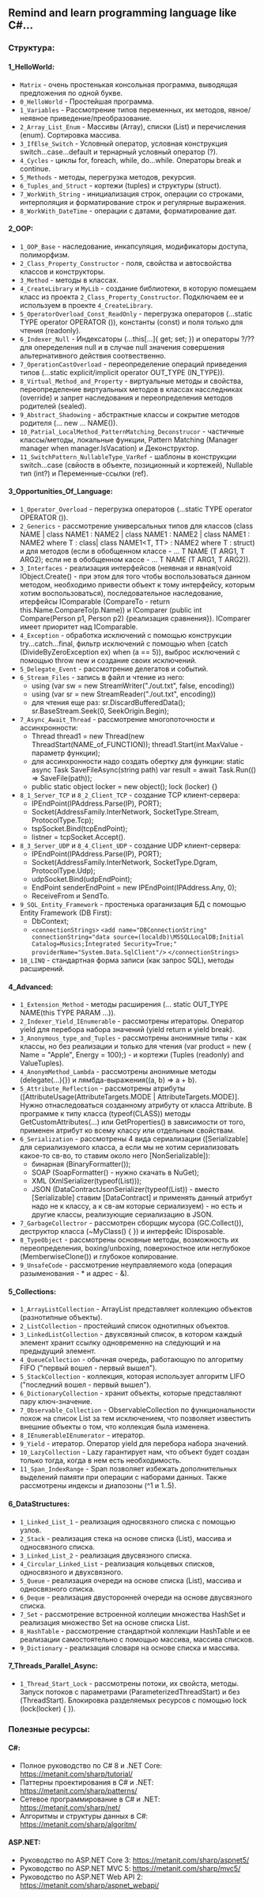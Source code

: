 ## Remind and learn programming language like C#...

### Структура:
#### 1_HelloWorld:
- `Matrix` - очень простенькая консольная программа, выводящая предложения по одной букве.
- `0_HelloWorld` - Простейшая программа.
- `1_Variables` - Рассмотрение типов переменных, их методов, явное/неявное приведение/преобразование.
- `2_Array_List_Enum` - Массивы (Array), списки (List) и перечисления (enum). Сортировка массива. 
- `3_IfElse_Switch` - Условный оператор, условная конструкция switch...case...default и тернарный условный оператор (?).
- `4_Cycles` - циклы for, foreach, while, do...while. Операторы break и continue.
- `5_Methods` - методы, перегрузка методов, рекурсия.
- `6_Tuples_and_Struct` - кортежи (tuples) и структуры (struct).
- `7_WorkWith_String` - инициализация строк, операции со строками, интерполяция и форматирование строк и регулярные выражения.
- `8_WorkWith_DateTime` - операции с датами, форматирование дат.

#### 2_OOP:
- `1_OOP_Base` - наследование, инкапсуляция, модификаторы доступа, полиморфизм.
- `2_Class_Property_Constructor` - поля, свойства и автосвойства классов и конструкторы.
- `3_Method` - методы в классах.
- `4_CreateLibrary` и `MyLib` - создание библиотеки, в которую помещаем класс из проекта `2_Class_Property_Constructor`. Подключаем ее и используем в проекте `4_CreateLibrary`.
- `5_OperatorOverload_Const_ReadOnly` - перегрузка операторов (...static TYPE operator OPERATOR ()), константы (const) и поля только для чтения (readonly).
- `6_Indexer_Null` - Индексаторы (...this[...]{ get; set; }) и операторы ?/?? для опеределения null и в случае null значения совершения альтернативного действия соотвественно.
- `7_OperationCastOverload` - переопределение операций приведения типов (...static explicit/implicit operator OUT_TYPE (IN_TYPE)).
- `8_Virtual_Method_and_Property` - виртуальные методы и свойства, переопределение виртуальных методов в классах насследниках (override) и запрет наследования и переопределения методов родителей (sealed).
- `9_Abstract_Shadowing` - абстрактные классы и сокрытие методов родителя (... new ... NAME()).
- `10_Patrial_LocalMethod_PatternMatching_Deconstrucor` - частичные классы/методы, локальные функции, Pattern Matching (Manager manager when manager.IsVacation) и Деконструктор.
- `11_SwitchPattern_NullableType_VarRef` - шаблоны в конструкции switch...case (свйоств в объекте, позиционный и кортежей), Nullable тип (int?) и Переменные-ссылки (ref).

#### 3_Opportunities_Of_Language:
- `1_Operator_Overload` - перегрузка операторов (...static TYPE operator OPERATOR ()).
- `2_Generics` - рассмотрение универсальных типов для классов (class NAME<T> | class NAME1 : NAME2<int> | class NAME1<T> : NAME2<int> | class NAME1<T> : NAME2<T> where T : class| class NAME1<T, TT> : NAME2<T> where T : struct) и для методов (если в обобщенном классе - ... T NAME (T ARG1, T ARG2); если не в обобщенном кассе - ... T NAME<T> (T ARG1, T ARG2)).
- `3_Interfaces` - реализация интерфейсов (неявная и явная(void IObject.Create() - при этом для того чтобы воспользоваться данном методом, необходимо привести объект к тому интерфейсу, которым хотим воспользоваться), последовательное наследование, итерфейсы IComparable (CompareTo - return this.Name.CompareTo(p.Name)) и IComparer (public int Compare(Person p1, Person p2) {реализация сравнения}). IComparer имеет приоритет над IComparable.
- `4_Exception` - обработка исключений с  помощью конструкции try...catch...final, фильтр исключений с помощью when (catch (DivideByZeroException ex) when (a == 5)), выброс исключений с помощью throw new и создание своих исключений.
- `5_Delegate_Event` - рассмотрение делегатов и событий.
- `6_Stream_Files` - запись в файл и чтение из него:
    - using (var sw = new StreamWriter("./out.txt", false, encoding))
    - using (var sr = new StreamReader("./out.txt", encoding))
    - для чтения еще раз: sr.DiscardBufferedData(); sr.BaseStream.Seek(0, SeekOrigin.Begin);
- `7_Async_Await_Thread` - рассмотрение многопоточности и ассинхронности:
    - Thread thread1 = new Thread(new ThreadStart(NAME_of_FUNCTION)); thread1.Start(int.MaxValue - параметр функции);
    - для ассинхронности надо создать обертку для функции:
        static async Task<bool> SaveFileAsync(string path)
            var result = await Task.Run(() => SaveFile(path));
    - public static object locker = new object(); lock (locker) {}
- `8_1_Server_TCP` и `8_2_Client_TCP` - создание TCP клиент-сервера:
    - IPEndPoint(IPAddress.Parse(IP), PORT);
    - Socket(AddressFamily.InterNetwork, SocketType.Stream, ProtocolType.Tcp);
    - tspSocket.Bind(tcpEndPoint);
    - listner = tcpSocket.Accept().
- `8_3_Server_UDP` и `8_4_Client_UDP` -  создание UDP клиент-сервера:
    - IPEndPoint(IPAddress.Parse(IP), PORT);
    - Socket(AddressFamily.InterNetwork, SocketType.Dgram, ProtocolType.Udp);
    - udpSocket.Bind(udpEndPoint);
    - EndPoint senderEndPoint = new IPEndPoint(IPAddress.Any, 0);
    - ReceiveFrom и SendTo.
- `9_SQL_Entity_Framework` - простенька ораганизация БД с помощью Entity Framework (DB First):
    - DbContext;
    - `<connectionStrings>`
        `<add name="DBConnectionString" connectionString="data source=(localdb)\MSSQLLocalDB;Initial Catalog=Musics;Integrated Security=True;" providerName="System.Data.SqlClient"/>`
    `</connectionStrings>`
- `10_LINQ` - стандартная форма записи (как запрос SQL), методы расширений.

#### 4_Advanced:
- `1_Extension_Method` - методы расширения (... static OUT_TYPE NAME(this TYPE PARAM ...)).
- `2_Indexer_Yield_IEnumerable` - рассмотрены итераторы. Оператор yield для перебора набора значений (yield return и yield break).
- `3_Anonymous_type_and_Tuples` - рассмотрены анонимные типы - как классы, но без реализации и только для чтения (var product = new { Name = "Apple", Energy = 100};) - и кортежи (Tuples (readonly) and ValueTuples).
- `4_AnonymMethod_Lambda` - рассмотрены анонимные методы (delegate(...){}) и лямбда-выражения((a, b) => a + b).
- `5_Attribute_Reflection` - рассмотрены атрибуты ([AttributeUsage(AttributeTargets.MODE | AttributeTargets.MODE)]. Нужно отнаследоваться созданному атрибуту от класса Attribute. В программе к типу класса (typeof(CLASS)) методы GetCustomAttributes(...) или GetProperties() в зависимости от того, применен атрибут ко всему классу или отдельным свойствам.
- `6_Serialization` - рассмотрены 4 вида сериализации ([Serializable] для сериализуемого класса, а если мы не хотим сериализовать какое-то св-во, то ставим около него [NonSerializable]):
    - бинарная (BinaryFormatter());
    - SOAP (SoapFormatter() - нужно скачать в NuGet);
    - XML (XmlSerializer(typeof(List<CLASS>)));
    - JSON (DataContractJsonSerializer(typeof(List<CLASS>)) - вместо [Serializable] ставим [DataContract] и применять данный атрибут надо не к классу, а к св-ам которые сериализуем) - но есть и другие классы, реализующие сериализацию в JSON.
- `7_GarbageCollectror` - рассмотрен сборщик мусора (GC.Collect()), деструктор класса (~MyClass() { }) и интерфейс IDisposable.
- `8_TypeObject` - рассмотрены основные методы, возможность их переопределения, boxing/unboxing, поверхностное или неглубокое (MemberwiseClone()) и глубокое копирование.
- `9_UnsafeCode` - рассмотрение неуправляемого кода (операция разыменования - * и адрес - &).

#### 5_Collections:
- `1_ArrayListCollection` - ArrayList представляет коллекцию объектов (разнотипные объекты).
- `2_ListCollection` - простейший список однотипных объектов.
- `3_LinkedListCollection` - двухсвязный список, в котором каждый элемент хранит ссылку одновременно на следующий и на предыдущий элемент.
- `4_QueueCollection` - обычная очередь, работающую по алгоритму FIFO ("первый вошел - первый вышел").
- `5_StackCollection` - коллекция, которая использует алгоритм LIFO ("последний вошел - первый вышел").
- `6_DictionaryCollection` - хранит объекты, которые представляют пару ключ-значение.
- `7_Observable_Collection` - ObservableCollection по функциональности похож на список List за тем исключением, что позволяет известить внешние объекты о том, что коллекция была изменена.
- `8_IEnumerableIEnumerator` - итератор.
- `9_Yield` - итератор. Оператор yield для перебора набора значений.
- `10_LazyCollection` - Lazy<T> гарантирует нам, что объект будет создан только тогда, когда в нем есть необходимость.
- `11_Span_IndexRange` - Span позволяет избежать дополнительных выделений памяти при операции с наборами данных. Также рассмотрены индексы и диапозоны (^1 и 1..5).

#### 6_DataStructures:
- `1_Linked_List_1` - реализация односвязного списка с помощью узлов.
- `2_Stack` - реализация стека на основе списка (List), массива и односвязного списка. 
- `3_Linked_List_2` - реализация двусвязного списка.
- `4_Circular_Linked_List` - реализация кольцевых списков, односвязного и двухсвязного.
- `5_Queue` - реализация очереди на основе списка (List), массива и односвязного списка. 
- `6_Deque` - реализация двусторонней очереди на основе двусвязного списка.
- `7_Set` - рассмотрение встроенной коллеции множества HashSet<T> и реализация множество Set на основе списка List<T>.
- `8_HashTable` - рассмотрение стандартной коллекции HashTable и ее реализации самостоятельно с помощью массива, массива списков.
- `9_Dictionary` - реализация словаря на основе списка и массива.

#### 7_Threads_Parallel_Async:
- `1_Thread_Start_Lock` - рассмотрены потоки, их свойста, методы. Запуск потоков с параметрами (ParameterizedThreadStart) и без (ThreadStart). Блокировка разделяемых ресурсов с помощью lock (lock(locker) { }).

### Полезные ресурсы:

#### C#:

- Полное руководство по C# 8 и .NET Core:   https://metanit.com/sharp/tutorial/
- Паттерны проектирования в C# и .NET:      https://metanit.com/sharp/patterns/
- Сетевое программирование в С# и .NET:     https://metanit.com/sharp/net/
- Алгоритмы и структуры данных в C#:        https://metanit.com/sharp/algoritm/

#### ASP.NET:

- Руководство по ASP.NET Core 3:             https://metanit.com/sharp/aspnet5/
- Руководство по ASP.NET MVC 5:              https://metanit.com/sharp/mvc5/
- Руководство по ASP.NET Web API 2:          https://metanit.com/sharp/aspnet_webapi/